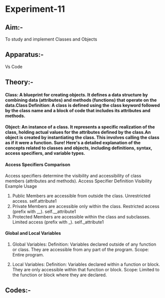# Experiment-11
## Aim:-
To study and implement Classes and Objects

## Apparatus:-
Vs Code

## Theory:-
#### Class: A blueprint for creating objects. It defines a data structure by combining data (attributes) and methods (functions) that operate on the data.Class Definition: A class is defined using the class keyword followed by the class name and a block of code that includes its attributes and methods.
#### Object: An instance of a class. It represents a specific realization of the class, holding actual values for the attributes defined by the class.An object is created by instantiating the class. This involves calling the class as if it were a function. Sure! Here's a detailed explanation of the concepts related to classes and objects, including definitions, syntax, access specifiers, and variable types.

#### Access Specifiers Comparison
Access specifiers determine the visibility and accessibility of class members (attributes and methods).
Access Specifier	Definition	Visibility	Example Usage
1. Public	Members are accessible from outside the class.	Unrestricted access.	self.attribute1
2. Private	Members are accessible only within the class.	Restricted access (prefix with __).	self.__attribute1
3. Protected	Members are accessible within the class and subclasses.	Limited access (prefix with _).	self._attribute1

#### Global and Local Variables
1. Global Variables:
Definition: Variables declared outside of any function or class. They are accessible from any part of the program.
Scope: Entire program.

2. Local Variables:
Definition: Variables declared within a function or block. They are only accessible within that function or block.
Scope: Limited to the function or block where they are declared.

## Codes:-


